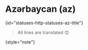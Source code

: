 # Azərbaycan (az)
{id="statuses-http-statuses-az-title"}

> All lines are translated 😊
>
{style="note"}
